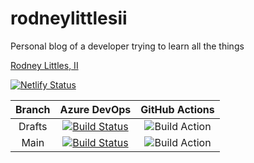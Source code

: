 # rodneylittlesii
Personal blog of a developer trying to learn all the things

[Rodney Littles, II](https://rodneylittlesii.com)

[![Netlify Status](https://api.netlify.com/api/v1/badges/954e5bef-1eb2-4220-a9f2-2ea2a9473d90/deploy-status)](https://app.netlify.com/sites/rodneylittlesii/deploys)

| Branch |Azure DevOps | GitHub Actions |
|:--:|:--:|:--:|
| Drafts | [![Build Status](https://dev.azure.com/rlittlesii/github/_apis/build/status/rodneylittlesii?branchName=drafts)](https://dev.azure.com/rlittlesii/github/_build/latest?definitionId=12&branchName=drafts) | ![Build Action](https://github.com/RLittlesII/rodneylittlesii/workflows/Build%20Action/badge.svg?branch=drafts)
| Main | [![Build Status](https://dev.azure.com/rlittlesii/github/_apis/build/status/rodneylittlesii?branchName=main)](https://dev.azure.com/rlittlesii/github/_build/latest?definitionId=12&branchName=main) | ![Build Action](https://github.com/RLittlesII/rodneylittlesii/workflows/Build%20Action/badge.svg?branch=main)